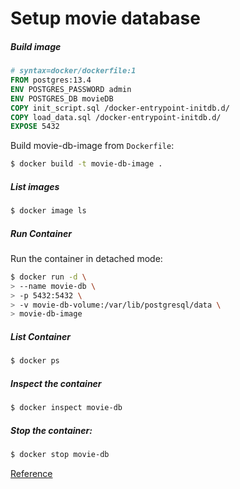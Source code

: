 # Setup movie database



##### Build image

```dockerfile
# syntax=docker/dockerfile:1
FROM postgres:13.4
ENV POSTGRES_PASSWORD admin 
ENV POSTGRES_DB movieDB
COPY init_script.sql /docker-entrypoint-initdb.d/
COPY load_data.sql /docker-entrypoint-initdb.d/
EXPOSE 5432
```

Build movie-db-image from `Dockerfile`:

```sh
$ docker build -t movie-db-image .
```



##### List images

```sh
$ docker image ls
```



##### Run Container

Run the container in detached mode:

```sh
$ docker run -d \
> --name movie-db \
> -p 5432:5432 \
> -v movie-db-volume:/var/lib/postgresql/data \
> movie-db-image
```



##### List Container

```sh
$ docker ps
```



##### Inspect the container

```sh
$ docker inspect movie-db
```



##### Stop the container:

```sh
$ docker stop movie-db
```





[Reference](https://wkrzywiec.medium.com/database-in-a-docker-container-how-to-start-and-whats-it-about-5e3ceea77e50)